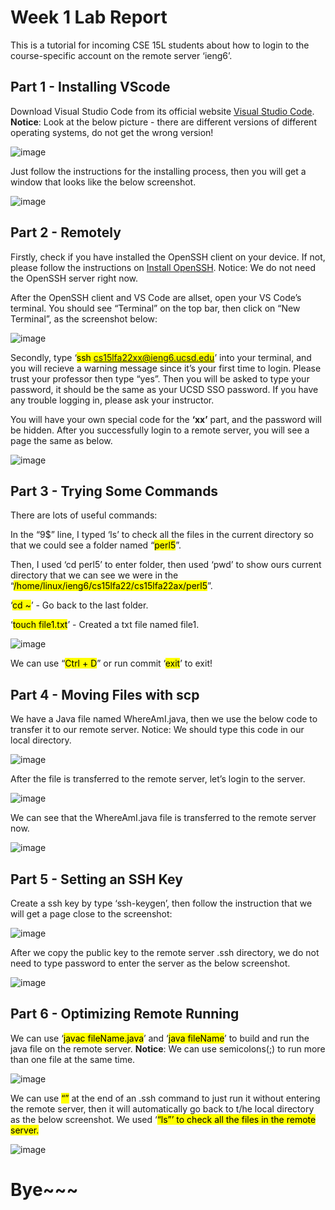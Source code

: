 # __Week 1 Lab Report__ 

This is a tutorial for incoming CSE 15L students about how to login to the course-specific account on the remote server ‘ieng6’.

## Part 1 - Installing VScode

Download Visual Studio Code from its official website [Visual Studio Code](https://code.visualstudio.com/). __Notice__: Look at the below picture - there are different versions of different operating systems, do not get the wrong version!

![image](1.png)

Just follow the instructions for the installing process, then you will get a window that looks like the below screenshot.

![image](2.png)

## Part 2 - Remotely 

Firstly, check if you have installed the OpenSSH client on your device. If not, please follow the instructions on [Install OpenSSH](https://code.visualstudio.com/docs/remote/ssh#_connect-to-a-remote-host). Notice: We do not need the OpenSSH server right now.

After the OpenSSH client and VS Code are allset, open your VS Code’s terminal. You should see “Terminal” on the top bar, then click on “New Terminal”, as the screenshot below:

![image](3.png)

Secondly, type ‘<mark>ssh cs15lfa22xx@ieng6.ucsd.edu</mark>’ into your terminal, and you will recieve a  warning message since it’s your first time to login. Please trust your professor then type “yes”. Then you will be asked to type your password, it should be the same as your UCSD SSO password. If you have any trouble logging in, please ask your instructor.
 
You will have your own special code for the __‘xx’__ part, and the password will be hidden. After you successfully login to a remote server, you will see a page the same as below.

![image](4.png)

## Part 3 - Trying Some Commands

There are lots of useful commands:

In the “9$” line, I typed ‘ls’ to check all the files in the current directory so that we could see a folder named “<mark>perl5</mark>”.

Then, I used ‘cd perl5’ to enter folder, then used ‘pwd’ to show ours current directory that we can see we were in the “<mark>/home/linux/ieng6/cs15lfa22/cs15lfa22ax/perl5</mark>”.

‘<mark>cd ~</mark>’ - Go back to the last folder.

‘<mark>touch file1.txt</mark>’ - Created a txt file named file1.
 
![image](5.png)

We can use “<mark>Ctrl + D</mark>” or run commit ‘<mark>exit</mark>’ to exit!

## Part 4 - Moving Files with scp

We have a Java file named WhereAmI.java, then we use the below code to transfer it to our remote server. Notice: We should type this code in our local directory.

![image](6.png)

After the file is transferred to the remote server, let’s login to the server.

![image](7.png)

We can see that the WhereAmI.java file is transferred to the remote server now.

![image](8.png)

## Part 5 - Setting an SSH Key

Create a ssh key by type ‘ssh-keygen’, then follow the instruction that we will get a page close to the screenshot:

![image](9.png)
 
After we copy the public key to the remote server .ssh directory, we do not need to type password to enter the server as the below screenshot.

![image](10.png)

## Part 6 - Optimizing Remote Running

We can use ‘<mark>javac fileName.java</mark>’ and ‘<mark>java fileName</mark>’ to build and run the java file on the remote server. __Notice__: We can use semicolons(;) to run more than one file at the same time.

![image](11.png)

We can use <mark>“”</mark> at the end of an .ssh command to just run it without entering the remote server, then it will automatically go back to t/he local directory as the below screenshot. We used ‘<mark>“ls”<mark>’ to check all the files in the remote server.

![image](12.png)

# Bye~~~